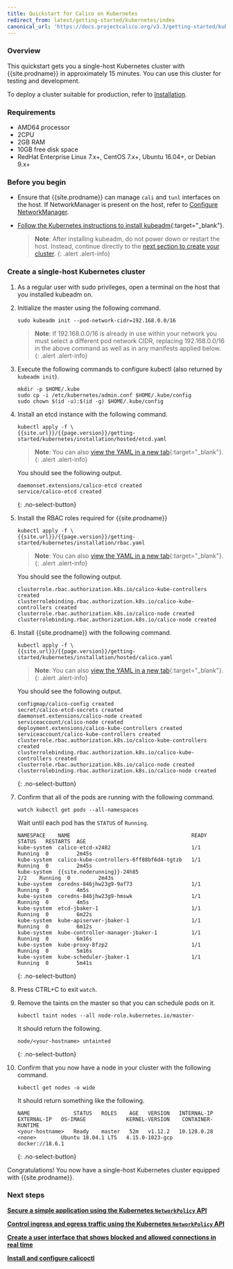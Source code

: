 ```yaml
---
title: Quickstart for Calico on Kubernetes
redirect_from: latest/getting-started/kubernetes/index
canonical_url: 'https://docs.projectcalico.org/v3.3/getting-started/kubernetes/'
---
```



### Overview

This quickstart gets you a single-host Kubernetes cluster with {{site.prodname}}
in approximately 15 minutes. You can use this cluster for testing and
development.

To deploy a cluster suitable for production, refer to [Installation](/{{page.version}}/getting-started/kubernetes/installation/).


### Requirements

- AMD64 processor
- 2CPU
- 2GB RAM
- 10GB free disk space
- RedHat Enterprise Linux 7.x+, CentOS 7.x+, Ubuntu 16.04+, or Debian 9.x+


### Before you begin

- Ensure that {{site.prodname}} can manage `cali` and `tunl` interfaces on the host.
  If NetworkManager is present on the host, refer to
  [Configure NetworkManager](../../usage/troubleshooting/#configure-networkmanager).

- [Follow the Kubernetes instructions to install kubeadm](https://kubernetes.io/docs/setup/independent/install-kubeadm/){:target="_blank"}.

   > **Note**: After installing kubeadm, do not power down or restart
   the host. Instead, continue directly to the
   [next section to create your cluster](#create-a-single-host-kubernetes-cluster).
   {: .alert .alert-info}


### Create a single-host Kubernetes cluster

1. As a regular user with sudo privileges, open a terminal on the host that
   you installed kubeadm on.

1. Initialize the master using the following command.

   ```
   sudo kubeadm init --pod-network-cidr=192.168.0.0/16
   ```

   > **Note**: If 192.168.0.0/16 is already in use within your network you must select a different pod network
   > CIDR, replacing 192.168.0.0/16 in the above command as well as in any manifests applied below.
   {: .alert .alert-info}

1. Execute the following commands to configure kubectl (also returned by
   `kubeadm init`).

   ```
   mkdir -p $HOME/.kube
   sudo cp -i /etc/kubernetes/admin.conf $HOME/.kube/config
   sudo chown $(id -u):$(id -g) $HOME/.kube/config
   ```

1. Install an etcd instance with the following command.

   ```
   kubectl apply -f \
   {{site.url}}/{{page.version}}/getting-started/kubernetes/installation/hosted/etcd.yaml
   ```

   > **Note**: You can also
   > [view the YAML in a new tab]({{site.url}}/{{page.version}}/getting-started/kubernetes/installation/hosted/etcd.yaml){:target="_blank"}.
   {: .alert .alert-info}

   You should see the following output.

   ```
   daemonset.extensions/calico-etcd created
   service/calico-etcd created
   ```
   {: .no-select-button}

1. Install the RBAC roles required for {{site.prodname}}

   ```
   kubectl apply -f \
   {{site.url}}/{{page.version}}/getting-started/kubernetes/installation/rbac.yaml
   ```

   > **Note**: You can also
   > [view the YAML in a new tab]({{site.url}}/{{page.version}}/getting-started/kubernetes/installation/rbac.yaml){:target="_blank"}.
   {: .alert .alert-info}

   You should see the following output.

   ```
   clusterrole.rbac.authorization.k8s.io/calico-kube-controllers created
   clusterrolebinding.rbac.authorization.k8s.io/calico-kube-controllers created
   clusterrole.rbac.authorization.k8s.io/calico-node created
   clusterrolebinding.rbac.authorization.k8s.io/calico-node created
   ```

1. Install {{site.prodname}} with the following command.

   ```
   kubectl apply -f \
   {{site.url}}/{{page.version}}/getting-started/kubernetes/installation/hosted/calico.yaml
   ```

   > **Note**: You can also
   > [view the YAML in a new tab]({{site.url}}/{{page.version}}/getting-started/kubernetes/installation/hosted/calico.yaml){:target="_blank"}.
   {: .alert .alert-info}

   You should see the following output.

   ```
   configmap/calico-config created
   secret/calico-etcd-secrets created
   daemonset.extensions/calico-node created
   serviceaccount/calico-node created
   deployment.extensions/calico-kube-controllers created
   serviceaccount/calico-kube-controllers created
   clusterrole.rbac.authorization.k8s.io/calico-kube-controllers created
   clusterrolebinding.rbac.authorization.k8s.io/calico-kube-controllers created
   clusterrole.rbac.authorization.k8s.io/calico-node created
   clusterrolebinding.rbac.authorization.k8s.io/calico-node created
   ```
   {: .no-select-button}

1. Confirm that all of the pods are running with the following command.

   ```
   watch kubectl get pods --all-namespaces
   ```

   Wait until each pod has the `STATUS` of `Running`.

   ```
   NAMESPACE    NAME                                       READY  STATUS   RESTARTS  AGE
   kube-system  calico-etcd-x2482                          1/1    Running  0         2m45s
   kube-system  calico-kube-controllers-6ff88bf6d4-tgtzb   1/1    Running  0         2m45s
   kube-system  {{site.noderunning}}-24h85                          2/2    Running  0         2m43s
   kube-system  coredns-846jhw23g9-9af73                   1/1    Running  0         4m5s
   kube-system  coredns-846jhw23g9-hmswk                   1/1    Running  0         4m5s
   kube-system  etcd-jbaker-1                              1/1    Running  0         6m22s
   kube-system  kube-apiserver-jbaker-1                    1/1    Running  0         6m12s
   kube-system  kube-controller-manager-jbaker-1           1/1    Running  0         6m16s
   kube-system  kube-proxy-8fzp2                           1/1    Running  0         5m16s
   kube-system  kube-scheduler-jbaker-1                    1/1    Running  0         5m41s
   ```
   {: .no-select-button}

1. Press CTRL+C to exit `watch`.

1. Remove the taints on the master so that you can schedule pods
   on it.

   ```
   kubectl taint nodes --all node-role.kubernetes.io/master-
   ```

   It should return the following.

   ```
   node/<your-hostname> untainted
   ```
   {: .no-select-button}

1. Confirm that you now have a node in your cluster with the
   following command.

   ```
   kubectl get nodes -o wide
   ```

   It should return something like the following.

   ```
   NAME              STATUS   ROLES    AGE   VERSION   INTERNAL-IP   EXTERNAL-IP   OS-IMAGE             KERNEL-VERSION    CONTAINER-RUNTIME
   <your-hostname>   Ready    master   52m   v1.12.2   10.128.0.28   <none>        Ubuntu 18.04.1 LTS   4.15.0-1023-gcp   docker://18.6.1
   ```
   {: .no-select-button}

Congratulations! You now have a single-host Kubernetes cluster
equipped with {{site.prodname}}.


### Next steps

**[Secure a simple application using the Kubernetes `NetworkPolicy` API](tutorials/simple-policy)**

**[Control ingress and egress traffic using the Kubernetes `NetworkPolicy` API](tutorials/advanced-policy)**

**[Create a user interface that shows blocked and allowed connections in real time](tutorials/stars-policy/)**

**[Install and configure calicoctl](/{{page.version}}/usage/calicoctl/install)**
